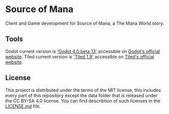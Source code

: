 # Source of Mana

Client and Game development for Source of Mana, a The Mana World story.

## Tools

Godot current version is ['Godot 4.0 beta 13'](https://downloads.tuxfamily.org/godotengine/4.0/beta13/) accessible on [Godot's official website](https://godotengine.org/download).
Tiled current version is ['Tiled 1.9'](https://www.mapeditor.org/2022/06/25/tiled-1-9-released.html) accessible on [Tiled's official website](https://www.mapeditor.org/).

## License

This project is distributed under the terms of the MIT license, this includes every part of this repository except the data folder that is released under the CC BY-SA 4.0 license.
You can find describtion of such licenses  in the [LICENSE.md](LICENSE.md) file.
